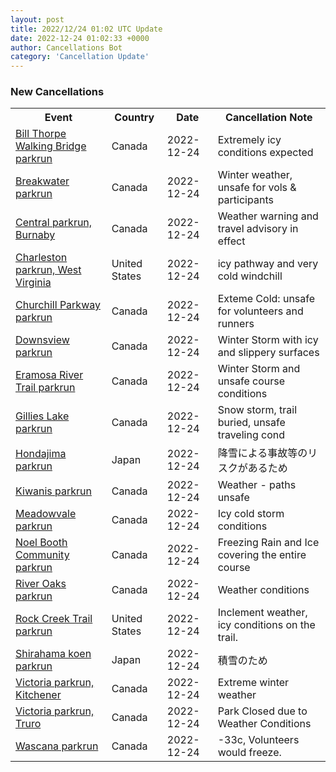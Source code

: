 ```yaml
---
layout: post
title: 2022/12/24 01:02 UTC Update
date: 2022-12-24 01:02:33 +0000
author: Cancellations Bot
category: 'Cancellation Update'
---
```


<h3>New Cancellations</h3>
<div class='hscrollable'>
<table style='width: 100%'>
    <tr>
        <th>Event</th>
        <th>Country</th>
        <th>Date</th>
        <th>Cancellation Note</th>
    </tr>
    <tr>
        <td><a href="https://www.parkrun.ca/billthorpewalkingbridge">Bill Thorpe Walking Bridge parkrun</a></td>
        <td>Canada</td>
        <td>2022-12-24</td>
        <td>Extremely icy conditions expected</td>
    </tr>
    <tr>
        <td><a href="https://www.parkrun.ca/breakwater">Breakwater parkrun</a></td>
        <td>Canada</td>
        <td>2022-12-24</td>
        <td>Winter weather, unsafe for vols & participants</td>
    </tr>
    <tr>
        <td><a href="https://www.parkrun.ca/centralburnaby">Central parkrun, Burnaby</a></td>
        <td>Canada</td>
        <td>2022-12-24</td>
        <td>Weather warning and travel advisory in effect</td>
    </tr>
    <tr>
        <td><a href="https://www.parkrun.us/charleston">Charleston parkrun, West Virginia</a></td>
        <td>United States</td>
        <td>2022-12-24</td>
        <td>icy pathway and very cold windchill</td>
    </tr>
    <tr>
        <td><a href="https://www.parkrun.ca/churchillparkway">Churchill Parkway parkrun</a></td>
        <td>Canada</td>
        <td>2022-12-24</td>
        <td>Exteme Cold: unsafe for volunteers and runners</td>
    </tr>
    <tr>
        <td><a href="https://www.parkrun.ca/downsview">Downsview parkrun</a></td>
        <td>Canada</td>
        <td>2022-12-24</td>
        <td>Winter Storm with icy and slippery surfaces</td>
    </tr>
    <tr>
        <td><a href="https://www.parkrun.ca/eramosarivertrail">Eramosa River Trail parkrun</a></td>
        <td>Canada</td>
        <td>2022-12-24</td>
        <td>Winter Storm and unsafe course conditions</td>
    </tr>
    <tr>
        <td><a href="https://www.parkrun.ca/gillieslake">Gillies Lake parkrun</a></td>
        <td>Canada</td>
        <td>2022-12-24</td>
        <td>Snow storm, trail buried, unsafe traveling cond</td>
    </tr>
    <tr>
        <td><a href="https://www.parkrun.jp/hondajima">Hondajima parkrun</a></td>
        <td>Japan</td>
        <td>2022-12-24</td>
        <td>降雪による事故等のリスクがあるため</td>
    </tr>
    <tr>
        <td><a href="https://www.parkrun.ca/kiwanis">Kiwanis parkrun</a></td>
        <td>Canada</td>
        <td>2022-12-24</td>
        <td>Weather - paths unsafe</td>
    </tr>
    <tr>
        <td><a href="https://www.parkrun.ca/meadowvale">Meadowvale parkrun</a></td>
        <td>Canada</td>
        <td>2022-12-24</td>
        <td>Icy cold storm conditions</td>
    </tr>
    <tr>
        <td><a href="https://www.parkrun.ca/noelboothcommunity">Noel Booth Community parkrun</a></td>
        <td>Canada</td>
        <td>2022-12-24</td>
        <td>Freezing Rain and Ice covering the entire course</td>
    </tr>
    <tr>
        <td><a href="https://www.parkrun.ca/riveroaks">River Oaks parkrun</a></td>
        <td>Canada</td>
        <td>2022-12-24</td>
        <td>Weather conditions</td>
    </tr>
    <tr>
        <td><a href="https://www.parkrun.us/rockcreektrail">Rock Creek Trail parkrun</a></td>
        <td>United States</td>
        <td>2022-12-24</td>
        <td>Inclement weather, icy conditions on the trail.</td>
    </tr>
    <tr>
        <td><a href="https://www.parkrun.jp/shirahamakoen">Shirahama koen parkrun</a></td>
        <td>Japan</td>
        <td>2022-12-24</td>
        <td>積雪のため</td>
    </tr>
    <tr>
        <td><a href="https://www.parkrun.ca/victoriakitchener">Victoria parkrun, Kitchener</a></td>
        <td>Canada</td>
        <td>2022-12-24</td>
        <td>Extreme winter weather</td>
    </tr>
    <tr>
        <td><a href="https://www.parkrun.ca/victoriatruro">Victoria parkrun, Truro</a></td>
        <td>Canada</td>
        <td>2022-12-24</td>
        <td>Park Closed due to Weather Conditions</td>
    </tr>
    <tr>
        <td><a href="https://www.parkrun.ca/wascana">Wascana parkrun</a></td>
        <td>Canada</td>
        <td>2022-12-24</td>
        <td>-33c, Volunteers would freeze.</td>
    </tr>
</table>
</div>
